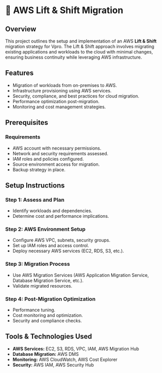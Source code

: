 # 🌟 AWS Lift & Shift Migration

## Overview
This project outlines the setup and implementation of an AWS **Lift & Shift** migration strategy for Vpro. The Lift & Shift approach involves migrating existing applications and workloads to the cloud with minimal changes, ensuring business continuity while leveraging AWS infrastructure.

## Features
- Migration of workloads from on-premises to AWS.
- Infrastructure provisioning using AWS services.
- Security, compliance, and best practices for cloud migration.
- Performance optimization post-migration.
- Monitoring and cost management strategies.

## Prerequisites
### Requirements
- AWS account with necessary permissions.
- Network and security requirements assessed.
- IAM roles and policies configured.
- Source environment access for migration.
- Backup strategy in place.

## Setup Instructions
### Step 1: Assess and Plan
- Identify workloads and dependencies.
- Determine cost and performance implications.

### Step 2: AWS Environment Setup
- Configure AWS VPC, subnets, security groups.
- Set up IAM roles and access control.
- Deploy necessary AWS services (EC2, RDS, S3, etc.).

### Step 3: Migration Process
- Use AWS Migration Services (AWS Application Migration Service, Database Migration Service, etc.).
- Validate migrated resources.

### Step 4: Post-Migration Optimization
- Performance tuning.
- Cost monitoring and optimization.
- Security and compliance checks.

## Tools & Technologies Used
- **AWS Services:** EC2, S3, RDS, VPC, IAM, AWS Migration Hub
- **Database Migration:** AWS DMS
- **Monitoring:** AWS CloudWatch, AWS Cost Explorer
- **Security:** AWS IAM, AWS Security Hub
